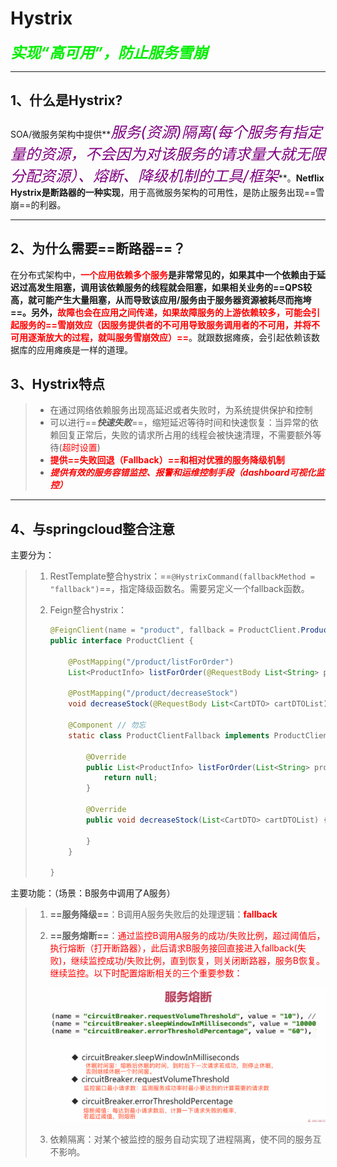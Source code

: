 # Hystrix

***<font color='gree' size=5>实现“高可用”，防止服务雪崩</font>***

------



## 1、什么是Hystrix?

SOA/微服务架构中提供**<font color='purple' size=5>*服务(资源)隔离(每个服务有指定量的资源，不会因为对该服务的请求量大就无限分配资源）、熔断、降级机制的工具/框架*</font>**。**Netflix Hystrix是断路器的一种实现**，用于高微服务架构的可用性，是防止服务出现==雪崩==的利器。

------



## 2、为什么需要==断路器==？

在分布式架构中，**<font color='red'>一个应用依赖多个服务</font>**是非常常见的，如果其中一个依赖由于延迟过高发生阻塞，调用该依赖服务的线程就会阻塞，如果相关业务的==QPS较高，就可能产生大量阻塞，从而导致该应用/服务由于服务器资源被耗尽而拖垮==。另外，**<font color='red'>故障也会在应用之间传递，如果故障服务的上游依赖较多，可能会引起服务的==雪崩效应（因服务提供者的不可用导致服务调用者的不可用，并将不可用逐渐放大的过程，就叫服务雪崩效应）==</font>**。就跟数据瘫痪，会引起依赖该数据库的应用瘫痪是一样的道理。



## 3、Hystrix特点



> - 在通过网络依赖服务出现高延迟或者失败时，为系统提供保护和控制
> - 可以进行==***快速失败***==，缩短延迟等待时间和快速恢复：当异常的依赖回复正常后，失败的请求所占用的线程会被快速清理，不需要额外等待(<font color='red'>超时设置</font>)
> - <font color='red'>**提供==失败回退（Fallback）==和相对优雅的服务降级机制**</font>
> - **<font color='red'>*提供有效的服务容错监控、报警和运维控制手段（dashboard可视化监控）*</font>**

------



## 4、与springcloud整合注意

主要分为：

> 1. RestTemplate整合hystrix：==`@HystrixCommand(fallbackMethod = "fallback")`==，指定降级函数名。需要另定义一个fallback函数。
>
> 2. Feign整合hystrix：
>
>    ```java
>    @FeignClient(name = "product", fallback = ProductClient.ProductClientFallback.class)
>    public interface ProductClient {
>    
>        @PostMapping("/product/listForOrder")
>        List<ProductInfo> listForOrder(@RequestBody List<String> productIdList);
>    
>        @PostMapping("/product/decreaseStock")
>        void decreaseStock(@RequestBody List<CartDTO> cartDTOList);
>    
>        @Component // 勿忘
>        static class ProductClientFallback implements ProductClient{
>    
>            @Override
>            public List<ProductInfo> listForOrder(List<String> productIdList) {
>                return null;
>            }
>    
>            @Override
>            public void decreaseStock(List<CartDTO> cartDTOList) {
>    
>            }
>        }
>    
>    }
>    ```



主要功能：（场景：B服务中调用了A服务）

> 1. **==服务降级==**：B调用A服务失败后的处理逻辑：<font color='red'>**fallback**</font>
>
> 2. **==服务熔断==**：<font color='red'>通过监控B调用A服务的成功/失败比例，超过阈值后，执行熔断（打开断路器），此后请求B服务接回直接进入fallback(失败)，继续监控成功/失败比例，直到恢复，则关闭断路器，服务B恢复。继续监控。以下时配置熔断相关的三个重要参数：</font>
>
>    ![image-20200109150602588](../PicSource/image-20200109150602588.png)
>
> 3. 依赖隔离：对某个被监控的服务自动实现了进程隔离，使不同的服务互不影响。